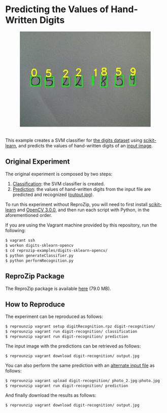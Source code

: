 Predicting the Values of Hand-Written Digits
============================================

<div align="center"><img src="output.jpg" height="300"></div>
<br/>

This example creates a SVM classifier for [the digits dataset](http://archive.ics.uci.edu/ml/datasets/Pen-Based+Recognition+of+Handwritten+Digits) using [scikit-learn](http://scikit-learn.org/), and predicts the values of hand-written digits of an [input image](photo.jpg).

Original Experiment
-------------------

The original experiment is composed by two steps:

1. [Classification](generateClassifier.py): the SVM classifier is created.
1. [Prediction](performRecognition.py): the values of hand-written digits from the input file are predicted and recognized ([output.jpg](output.jpg)).

To run this experiment without ReproZip, you will need to first install [scikit-learn](http://scikit-learn.org/) and [OpenCV 3.0.0](http://opencv.org/), and then run each script with Python, in the aforementioned order.

If you are using the Vagrant machine provided by this repository, run the following:

    $ vagrant ssh
    $ workon digits-sklearn-opencv
    $ cd reprozip-examples/digits-sklearn-opencv/
    $ python generateClassifier.py
    $ python performRecognition.py

ReproZip Package
----------------

The ReproZip package is available [here](https://nyu.box.com/s/ye7atjuxb64ueylvmin09kwsryw729v4) (79.0 MB).

How to Reproduce
----------------

The experiment can be reproduced as follows:

    $ reprounzip vagrant setup digitRecognition.rpz digit-recognition/
    $ reprounzip vagrant run digit-recognition/ classification
    $ reprounzip vagrant run digit-recognition/ prediction
    
The input image with the predictions can be retrieved as follows:

    $ reprounzip vagrant download digit-recognition/ output.jpg
    
You can also perform the same prediction with an [alternate input file](photo_2.jpg) as follows:

    $ reprounzip vagrant upload digit-recognition/ photo_2.jpg:photo.jpg
    $ reprounzip vagrant run digit-recognition/ prediction
    
And finally download the results as follows:

    $ reprounzip vagrant download digit-recognition/ output.jpg
